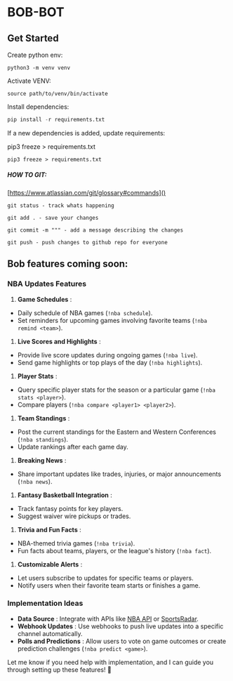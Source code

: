 # BOB-BOT

## Get Started

Create python env:

```
python3 -m venv venv
```

Activate VENV:

```
source path/to/venv/bin/activate
```

Install dependencies:

```python
pip install -r requirements.txt
```



If a new dependencies is added, update requirements:

pip3 freeze > requirements.txt

```
pip3 freeze > requirements.txt
```

##### HOW TO GIT:

[https://www.atlassian.com/git/glossary#commands]()

`git status - track whats happening`

`git add . - save your changes`

`git commit -m """ - add a message describing the changes`

`git push - push changes to github repo for everyone`

## Bob features coming soon:

### **NBA Updates Features**

1. **Game Schedules** :

* Daily schedule of NBA games (`!nba schedule`).
* Set reminders for upcoming games involving favorite teams (`!nba remind <team>`).

1. **Live Scores and Highlights** :

* Provide live score updates during ongoing games (`!nba live`).
* Send game highlights or top plays of the day (`!nba highlights`).

1. **Player Stats** :

* Query specific player stats for the season or a particular game (`!nba stats <player>`).
* Compare players (`!nba compare <player1> <player2>`).

1. **Team Standings** :

* Post the current standings for the Eastern and Western Conferences (`!nba standings`).
* Update rankings after each game day.

1. **Breaking News** :

* Share important updates like trades, injuries, or major announcements (`!nba news`).

1. **Fantasy Basketball Integration** :

* Track fantasy points for key players.
* Suggest waiver wire pickups or trades.

1. **Trivia and Fun Facts** :

* NBA-themed trivia games (`!nba trivia`).
* Fun facts about teams, players, or the league's history (`!nba fact`).

1. **Customizable Alerts** :

* Let users subscribe to updates for specific teams or players.
* Notify users when their favorite team starts or finishes a game.

### **Implementation Ideas**

* **Data Source** : Integrate with APIs like [NBA API](https://nba.com/stats) or [SportsRadar](https://developer.sportradar.com/).
* **Webhook Updates** : Use webhooks to push live updates into a specific channel automatically.
* **Polls and Predictions** : Allow users to vote on game outcomes or create prediction challenges (`!nba predict <game>`).

Let me know if you need help with implementation, and I can guide you through setting up these features! 🏀
 